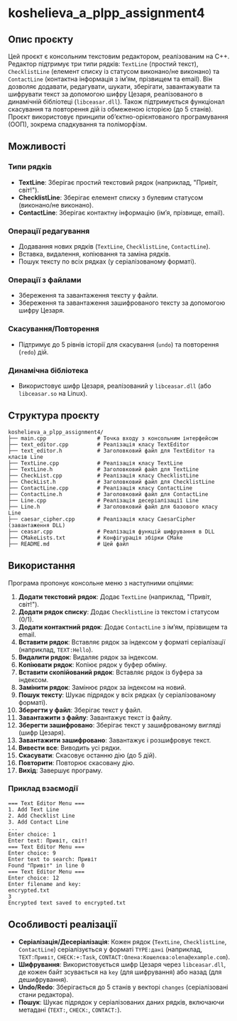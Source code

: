 # koshelieva_a_plpp_assignment4

## Опис проєкту
Цей проєкт є консольним текстовим редактором, реалізованим на C++. Редактор підтримує три типи рядків: `TextLine` (простий текст), `ChecklistLine` (елемент списку із статусом виконано/не виконано) та `ContactLine` (контактна інформація з ім’ям, прізвищем та email). Він дозволяє додавати, редагувати, шукати, зберігати, завантажувати та шифрувати текст за допомогою шифру Цезаря, реалізованого в динамічній бібліотеці (`libceasar.dll`). Також підтримується функціонал скасування та повторення дій із обмеженою історією (до 5 станів). Проєкт використовує принципи об’єктно-орієнтованого програмування (ООП), зокрема спадкування та поліморфізм.

## Можливості
### Типи рядків
- **TextLine**: Зберігає простий текстовий рядок (наприклад, "Привіт, світ!").
- **ChecklistLine**: Зберігає елемент списку з булевим статусом (виконано/не виконано).
- **ContactLine**: Зберігає контактну інформацію (ім’я, прізвище, email).

### Операції редагування
- Додавання нових рядків (`TextLine`, `ChecklistLine`, `ContactLine`).
- Вставка, видалення, копіювання та заміна рядків.
- Пошук тексту по всіх рядках (у серіалізованому форматі).

### Операції з файлами
- Збереження та завантаження тексту у файли.
- Збереження та завантаження зашифрованого тексту за допомогою шифру Цезаря.

### Скасування/Повторення
- Підтримує до 5 рівнів історії для скасування (`undo`) та повторення (`redo`) дій.

### Динамічна бібліотека
- Використовує шифр Цезаря, реалізований у `libceasar.dll` (або `libceasar.so` на Linux).

## Структура проєкту
```
koshelieva_a_plpp_assignment4/
├── main.cpp                # Точка входу з консольним інтерфейсом
├── text_editor.cpp         # Реалізація класу TextEditor
├── text_editor.h           # Заголовковий файл для TextEditor та класів Line
├── TextLine.cpp            # Реалізація класу TextLine
├── TextLine.h              # Заголовковий файл для TextLine
├── CheckList.cpp           # Реалізація класу ChecklistLine
├── CheckList.h             # Заголовковий файл для ChecklistLine
├── ContactLine.cpp         # Реалізація класу ContactLine
├── ContactLine.h           # Заголовковий файл для ContactLine
├── Line.cpp                # Реалізація десеріалізації Line
├── Line.h                  # Заголовковий файл для базового класу Line
├── caesar_cipher.cpp       # Реалізація класу CaesarCipher (завантаження DLL)
├── ceasar.cpp              # Реалізація функцій шифрування в DLL
├── CMakeLists.txt          # Конфігурація збірки CMake
├── README.md               # Цей файл
```

## Використання
Програма пропонує консольне меню з наступними опціями:
1. **Додати текстовий рядок**: Додає `TextLine` (наприклад, "Привіт, світ!").
2. **Додати рядок списку**: Додає `ChecklistLine` із текстом і статусом (0/1).
3. **Додати контактний рядок**: Додає `ContactLine` з ім’ям, прізвищем та email.
4. **Вставити рядок**: Вставляє рядок за індексом у форматі серіалізації (наприклад, `TEXT:Hello`).
5. **Видалити рядок**: Видаляє рядок за індексом.
6. **Копіювати рядок**: Копіює рядок у буфер обміну.
7. **Вставити скопійований рядок**: Вставляє рядок із буфера за індексом.
8. **Замінити рядок**: Замінює рядок за індексом на новий.
9. **Пошук тексту**: Шукає підрядок у всіх рядках (у серіалізованому форматі).
10. **Зберегти у файл**: Зберігає текст у файл.
11. **Завантажити з файлу**: Завантажує текст із файлу.
12. **Зберегти зашифровано**: Зберігає текст у зашифрованому вигляді (шифр Цезаря).
13. **Завантажити зашифровано**: Завантажує і розшифровує текст.
14. **Вивести все**: Виводить усі рядки.
15. **Скасувати**: Скасовує останню дію (до 5 дій).
16. **Повторити**: Повторює скасовану дію.
0. **Вихід**: Завершує програму.

### Приклад взаємодії
```
=== Text Editor Menu ===
1. Add Text Line
2. Add Checklist Line
3. Add Contact Line
...
Enter choice: 1
Enter text: Привіт, світ!
=== Text Editor Menu ===
Enter choice: 9
Enter text to search: Привіт
Found "Привіт" in line 0
=== Text Editor Menu ===
Enter choice: 12
Enter filename and key:
encrypted.txt
3
Encrypted text saved to encrypted.txt
```

## Особливості реалізації
- **Серіалізація/Десеріалізація**: Кожен рядок (`TextLine`, `ChecklistLine`, `ContactLine`) серіалізується у форматі `TYPE:дані` (наприклад, `TEXT:Привіт`, `CHECK:+:Task`, `CONTACT:Олена:Кошелєва:olena@example.com`).
- **Шифрування**: Використовується шифр Цезаря через `libceasar.dll`, де кожен байт зсувається на `key` (для шифрування) або назад (для дешифрування).
- **Undo/Redo**: Зберігається до 5 станів у векторі `changes` (серіалізовані стани редактора).
- **Пошук**: Шукає підрядок у серіалізованих даних рядків, включаючи метадані (`TEXT:`, `CHECK:`, `CONTACT:`).

